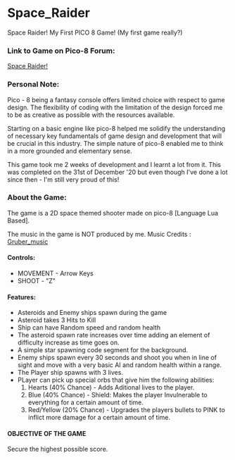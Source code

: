 # Space_Raider
Space Raider! My First PICO 8 Game! (My first game really?)

### Link to Game on Pico-8 Forum:
[Space Raider!](https://www.lexaloffle.com/bbs/?tid=36628)

### Personal Note:

Pico - 8 being a fantasy console offers limited choice with respect to game design. The
flexibility of coding with the limitation of the design forced me to be as creative as
possible with the resources available.

Starting on a basic engine like pico-8 helped me solidify the understanding of necessary
key fundamentals of game design and development that will be crucial in this
industry. The simple nature of pico-8 enabled me to think in a more grounded and
elementary sense.

This game took me 2 weeks of development and I learnt a lot from it. This was completed on the 31st of December '20 but even though I've done a lot since then - I'm still very proud of this! 

### About the Game:

The game is a 2D space themed shooter made on pico-8 [Language Lua Based].

The music in the game is NOT produced by me. 
Music Credits : [Gruber_music](https://www.twitter.com/gruber_music)

#### Controls:
* MOVEMENT - Arrow Keys
* SHOOT - "Z"

#### Features:
* Asteroids and Enemy ships spawn during the game
* Asteroid takes 3 Hits to Kill
* Ship can have Random speed and random health
* The asteroid spawn rate increases over time adding an element of difficulty increase as time goes on.
* A simple star spawning code segment for the background. 
* Enemy ships spawn every 30 seconds and shoot you when in line of sight and move with a very basic AI and random health within a range.
* The Player ship spawns with 3 lives.
* PLayer can pick up special orbs that give him the following abilities:
  1.  Hearts      (40% Chance)		- Adds Aditional lives to the player.
  2.  Blue        (40% Chance)		- Shield: Makes the player Invulnerable to everything for a certain amount of time.
  3.  Red/Yellow  (20% Chance)		- Upgrades the players bullets to PINK to inflict more damage for a certain amount of time.


#### OBJECTIVE OF THE GAME
Secure the highest possible score. 
